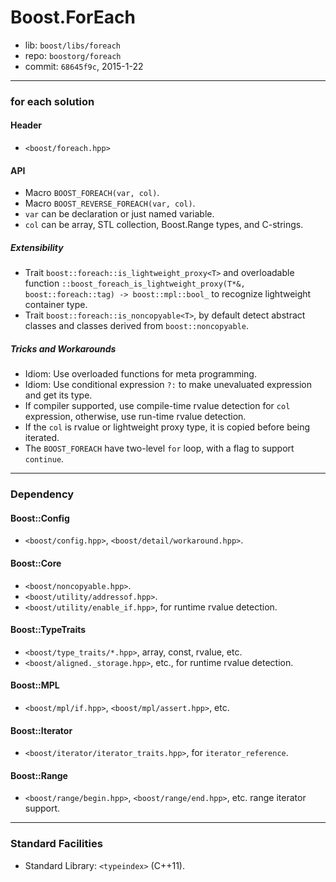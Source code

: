 # Boost.ForEach

* lib: `boost/libs/foreach`
* repo: `boostorg/foreach`
* commit: `68645f9c`, 2015-1-22

------
### for each solution

#### Header

* `<boost/foreach.hpp>`

#### API

* Macro `BOOST_FOREACH(var, col)`.
* Macro `BOOST_REVERSE_FOREACH(var, col)`.
* `var` can be declaration or just named variable.
* `col` can be array, STL collection, Boost.Range types, and C-strings.

##### Extensibility

* Trait `boost::foreach::is_lightweight_proxy<T>` and overloadable function
  `::boost_foreach_is_lightweight_proxy(T*&, boost::foreach::tag) -> boost::mpl::bool_`
  to recognize lightweight container type.
* Trait `boost::foreach::is_noncopyable<T>`, by default detect abstract classes and
  classes derived from `boost::noncopyable`.

##### Tricks and Workarounds

* Idiom: Use overloaded functions for meta programming.
* Idiom: Use conditional expression `?:` to make unevaluated expression and get its type.
* If compiler supported, use compile-time rvalue detection for `col` expression,
  otherwise, use run-time rvalue detection.
* If the `col` is rvalue or lightweight proxy type, it is copied before being iterated.
* The `BOOST_FOREACH` have two-level `for` loop, with a flag to support `continue`.

------
### Dependency

#### Boost::Config

* `<boost/config.hpp>`, `<boost/detail/workaround.hpp>`.

#### Boost::Core

* `<boost/noncopyable.hpp>`.
* `<boost/utility/addressof.hpp>`.
* `<boost/utility/enable_if.hpp>`, for runtime rvalue detection.

#### Boost::TypeTraits

* `<boost/type_traits/*.hpp>`, array, const, rvalue, etc.
* `<boost/aligned._storage.hpp>`, etc., for runtime rvalue detection.

#### Boost::MPL

* `<boost/mpl/if.hpp>`, `<boost/mpl/assert.hpp>`, etc.

#### Boost::Iterator

* `<boost/iterator/iterator_traits.hpp>`, for `iterator_reference`.

#### Boost::Range

* `<boost/range/begin.hpp>`, `<boost/range/end.hpp>`, etc. range iterator support.

------
### Standard Facilities

* Standard Library: `<typeindex>` (C++11).
